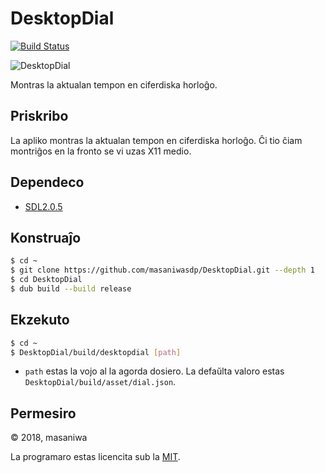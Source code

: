 DesktopDial
===

[![Build Status](https://travis-ci.org/masaniwasdp/DesktopDial.svg?branch=master)](https://travis-ci.org/masaniwasdp/DesktopDial)

![DesktopDial](https://masaniwasdp.github.io/DesktopDial/Screenshot.png)

Montras la aktualan tempon en ciferdiska horloĝo.

## Priskribo
La apliko montras la aktualan tempon en ciferdiska horloĝo.
Ĉi tio ĉiam montriĝos en la fronto se vi uzas X11 medio.

## Dependeco
+ [SDL2.0.5](https://www.libsdl.org)

## Konstruaĵo

``` bash
$ cd ~
$ git clone https://github.com/masaniwasdp/DesktopDial.git --depth 1
$ cd DesktopDial
$ dub build --build release
```

## Ekzekuto

``` bash
$ cd ~
$ DesktopDial/build/desktopdial [path]
```

+ `path` estas la vojo al la agorda dosiero. La defaŭlta valoro estas `DesktopDial/build/asset/dial.json`.

## Permesiro
© 2018, masaniwa

La programaro estas licencita sub la [MIT](https://github.com/masaniwasdp/DesktopDial/blob/master/LICENCE).
